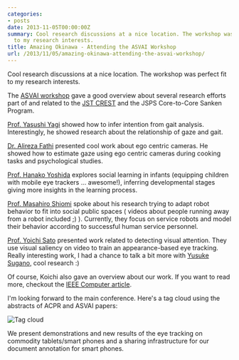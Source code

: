 ```yaml
---
categories:
- posts
date: 2013-11-05T00:00:00Z
summary: Cool research discussions at a nice location. The workshop was perfect fit
  to my research interests.
title: Amazing Okinawa - Attending the ASVAI Workshop
url: /2013/11/05/amazing-okinawa-attending-the-asvai-workshop/
---
```


<p class="lead">Cool research discussions at a nice location. The workshop was perfect fit to my research interests.</p>

The [ASVAI workshop](http://www.am.sanken.osaka-u.ac.jp/ASVAI2013/) gave a good overview about several research 
efforts part of and related to the [JST CREST](http://www.jst.go.jp/kisoken/crest/en/research_area/ongoing/areah21-1.html) and the JSPS Core-to-Core Sanken Program. 

[Prof. Yasushi Yagi](http://www.am.sanken.osaka-u.ac.jp/~yagi/)
showed how to infer intention from gait analysis.
Interestingly, he showed research about the relationship
of gaze and gait.

[Dr. Alireza Fathi](http://ai.stanford.edu/~alireza/)
presented cool work about ego centric cameras. He showed
how to estimate gaze using ego centric cameras during
cooking tasks and psychological studies.

[Prof. Hanako Yoshida](http://www.uh.edu/class/psychology/about/people/hanako-yoshida/index.php) explores
social learning in infants (equipping children with mobile
eye trackers ... awesome!), inferring developmental stages
giving more insights in the learning process. 

[Prof. Masahiro Shiomi](http://www.irc.atr.jp/~m-shiomi/)
spoke about his research trying to adapt robot behavior
to fit into social public spaces ( videos about 
people running away from a robot included ;) ).
Currently, they focus on service robots and model their
behavior according to successful human service personnel.

[Prof. Yoichi Sato](http://www.hci.iis.u-tokyo.ac.jp/~ysato/) presented work related to
detecting visual attention. They use visual saliency
on video to train an appearance-based eye tracking.
Really interesting work, I had a chance to talk a bit 
more with [Yusuke Sugano](http://www.hci.iis.u-tokyo.ac.jp/~sugano/), cool research :)

Of course, Koichi also gave an overview about our work.
If you want to read more, checkout the [IEEE Computer article](/papers/kunze2013activity.pdf).

I'm looking forward to the main conference.
Here's a tag cloud using the abstracts of ACPR and ASVAI papers:

![Tag cloud](/imgs/acpr_wordcloud.png)

We present demonstrations and new results 
of the eye tracking on commodity
tablets/smart phones and a sharing infrastructure for our document annotation for smart phones.

